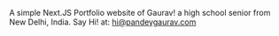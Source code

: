 A simple Next.JS Portfolio website of Gaurav! a high school senior from New Delhi, India. Say Hi! at: hi@pandeygaurav.com